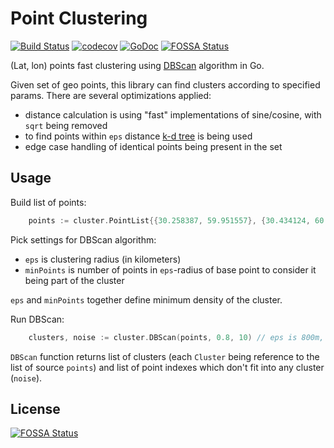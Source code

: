# Point Clustering

[![Build Status](https://travis-ci.org/smira/go-point-clustering.svg?branch=master)](https://travis-ci.org/smira/go-point-clustering)
[![codecov](https://codecov.io/gh/smira/go-point-clustering/branch/master/graph/badge.svg)](https://codecov.io/gh/smira/go-point-clustering)
[![GoDoc](https://godoc.org/github.com/smira/go-point-clustering?status.svg)](https://godoc.org/github.com/smira/go-point-clustering)
[![FOSSA Status](https://app.fossa.io/api/projects/git%2Bgithub.com%2Fsmira%2Fgo-point-clustering.svg?type=shield)](https://app.fossa.io/projects/git%2Bgithub.com%2Fsmira%2Fgo-point-clustering?ref=badge_shield)

(Lat, lon) points fast clustering using [DBScan](https://en.wikipedia.org/wiki/DBSCAN) algorithm in Go.

Given set of geo points, this library can find clusters according to specified params. There are several optimizations
applied:

* distance calculation is using "fast" implementations of sine/cosine, with `sqrt` being removed
* to find points within `eps` distance [k-d tree](https://en.wikipedia.org/wiki/K-d_tree) is being used
* edge case handling of identical points being present in the set

## Usage

Build list of points:

```go
    points := cluster.PointList{{30.258387, 59.951557}, {30.434124, 60.029499}, ...}
```

Pick settings for DBScan algorithm:

* `eps` is clustering radius (in kilometers)
* `minPoints` is number of points in `eps`-radius of base point to consider it being part of the cluster

`eps` and `minPoints` together define minimum density of the cluster.

Run DBScan:

```go
    clusters, noise := cluster.DBScan(points, 0.8, 10) // eps is 800m, 10 points minimum in eps-neighborhood
```

`DBScan` function returns list of clusters (each `Cluster` being reference to the list of source `points`) and list
of point indexes which don't fit into any cluster (`noise`).


## License
[![FOSSA Status](https://app.fossa.io/api/projects/git%2Bgithub.com%2Fsmira%2Fgo-point-clustering.svg?type=large)](https://app.fossa.io/projects/git%2Bgithub.com%2Fsmira%2Fgo-point-clustering?ref=badge_large)
